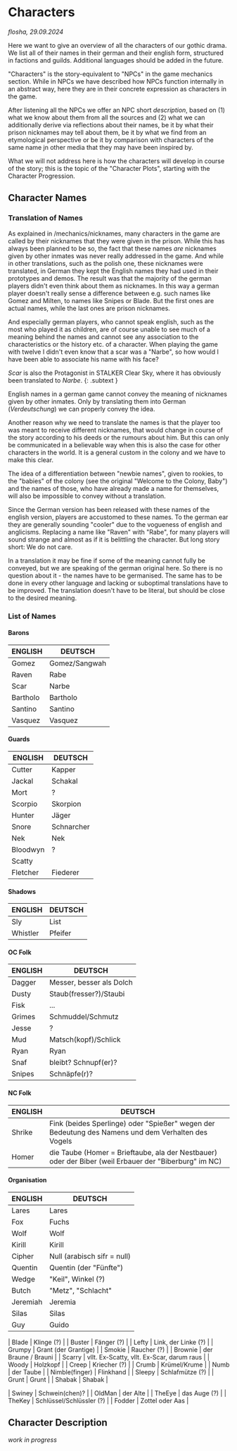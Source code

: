 # Characters

*flosha, 29.09.2024*

Here we want to give an overview of all the characters of our gothic drama. We list all of their names in their german and their english form, structured in factions and guilds. Additional languages should be added in the future. 

"Characters" is the story-equivalent to "NPCs" in the game mechanics section. While in NPCs we have described how NPCs function internally in an abstract way, here they are in their concrete expression as characters in the game. 

After listening all the NPCs we offer an NPC short *description*, based on (1) what we know about them from all the sources and (2) what we can additionally derive via reflections about their names, be it by what their prison nicknames may tell about them, be it by what we find from an etymological perspective or be it by comparison with characters of the same name jn other media that they may have been inspired by. 

What we will not address here is how the characters will develop in course of the story; this is the topic of the "Character Plots", starting with the Character Progression. 


## Character Names

### Translation of Names

As explained in /mechanics/nicknames, many characters in the game are called by their nicknames that they were given in the prison. While this has always been planned to be so, the fact that these names *are* nicknames given by other inmates was never really addressed in the game. And while in other translations, such as the polish one, these nicknames were translated, in German they kept the English names they had used in their prototypes and demos. The result was that the majority of the german players didn't even think about them as nicknames. In this way a german player doesn't really sense a difference between e.g. such names like Gomez and Milten, to names like Snipes or Blade. But the first ones are actual names, while the last ones are prison nicknames. 

And especially german players, who cannot speak english, such as the most who played it as children, are of course unable to see much of a meaning behind the names and cannot see any association to the characteristics or the history etc. of a character. When playing the game with twelve I didn't even know that a scar was a "Narbe", so how would I have been able to associate his name with his face? 

*Scar* is also the Protagonist in STALKER Clear Sky, where it has obviously been translated to *Narbe*.
{: .subtext }

English names in a german game cannot convey the meaning of nicknames given by other inmates. Only by translating them into German (*Verdeutschung*) we can properly convey the idea. 

Another reason why we need to translate the names is that the player too was meant to receive different nicknames, that would change in course of the story according to his deeds or the rumours about him. But this can only be communicated in a believable way when this is also the case for other characters in the world. It is a general custom in the colony and we have to make this clear. 

The idea of a differentiation between "newbie names", given to rookies, to the "babies" of the colony (see the original "Welcome to the Colony, Baby") and the names of those, who have already made a name for themselves, will also be impossible to convey without a translation.   

Since the German version has been released with these names of the english version, players are accustomed to these names. To the german ear they are generally sounding "cooler" due to the vogueness of english and anglicisms. Replacing a name like "Raven" with "Rabe", for many players will sound strange and almost as if it is belittling the character. But long story short: We do not care. 

In a translation it may be fine if some of the meaning cannot fully be conveyed, but we are speaking of the german original here. So there is no question about it - the names have to be germanised. The same has to be done in every other language and lacking or suboptimal translations have to be improved. The translation doesn't have to be literal, but should be close to the desired meaning.  


### List of Names

#### Barons

| ENGLISH  | DEUTSCH  |
|----------|----------|
| Gomez    | Gomez/Sangwah |
| Raven    | Rabe     |
| Scar     | Narbe    |
| Bartholo | Bartholo |
| Santino  | Santino  |
| Vasquez  | Vasquez  |


#### Guards

| ENGLISH  | DEUTSCH    |
|----------|------------|
| Cutter   | Kapper     |
| Jackal   | Schakal    |
| Mort     | ?          |
| Scorpio  | Skorpion   |
| Hunter   | Jäger      |
| Snore    | Schnarcher |
| Nek      | Nek        |
| Bloodwyn | ?          |
| Scatty   |            |
| Fletcher | Fiederer   |



#### Shadows

| ENGLISH  | DEUTSCH  |
|----------|----------|
| Sly      | List     |
| Whistler | Pfeifer  |


#### OC Folk 

| ENGLISH  | DEUTSCH  |
|----------|----------|
| Dagger   | Messer, besser als Dolch |
| Dusty    | Staub(fresser?)/Staubi |
| Fisk     | ... |
| Grimes   | Schmuddel/Schmutz |
| Jesse    | ?        |
| Mud      | Matsch(kopf)/Schlick |
| Ryan     | Ryan |
| Snaf     | bleibt? Schnupf(er)? |
| Snipes   | Schnäpfe(r)? |



#### NC Folk

| ENGLISH  | DEUTSCH  |
|----------|----------|
| Shrike   | Fink (beides Sperlinge) oder "Spießer" wegen der Bedeutung des Namens und dem Verhalten des Vogels |
| Homer    | die Taube (Homer = Brieftaube, ala der Nestbauer) oder der Biber (weil Erbauer der "Biberburg" im NC) |


#### Organisation

| ENGLISH  | DEUTSCH  |
|----------|----------|
| Lares    | Lares    |
| Fox      | Fuchs    |
| Wolf     | Wolf     |
| Kirill   | Kirill   |
| Cipher   | Null (arabisch sifr = null) |
| Quentin  | Quentin (der "Fünfte") |
| Wedge    | "Keil", Winkel (?) |
| Butch    | "Metz", "Schlacht" |
| Jeremiah | Jeremia  |
| Silas    | Silas    |
| Guy      | Guido    |



| Blade    | Klinge (?) |
| Buster   | Fänger (?) |
| Lefty    | Link, der Linke (?) |
| Grumpy   | Grant (der Grantige) |
| Smokie   | Raucher (?) |
| Brownie  | der Braune / Brauni |
| Scarry   | vllt. Ex-Scatty, vllt. Ex-Scar, darum raus | 
| Woody    | Holzkopf |
| Creep    | Kriecher (?) |
| Crumb    | Krümel/Krume |
| Numb     | der Taube |
| Nimble(finger) | Flinkhand |
| Sleepy   | Schlafmütze (?) |
| Grunt    | Grunt |
| Shabak   | Shabak |


| Swiney   | Schwein(chen)? |
| OldMan   | der Alte |
| TheEye   | das Auge (?) |
| TheKey   | Schlüssel/Schlüssler (?) |
| Fodder   | Zottel oder Aas |


## Character Description

*work in progress*
